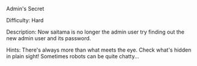 Admin's Secret

Difficulty: Hard

Description:
Now saitama is no longer the admin user try finding out the new admin user and its password.

Hints:
There's always more than what meets the eye. Check what's hidden in plain sight!
Sometimes robots can be quite chatty...